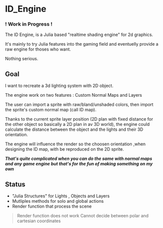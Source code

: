 # ID_Engine

### ! Work in Progress !

The ID Engine, is a Julia based "realtime shading engine" for 2d graphics.

It's mainly to try Julia features into the gaming field and eventuelly provide a raw engine for thoses who want. 

Nothing serious.

## Goal

I want to recreate a 3d lighting system with 2D object.

The engine work on two features : Custom Normal Maps and Layers

The user can import a sprite with raw/bland/unshaded colors, then import the sprite's custom normal map (call ID map).

Thanks to the current sprite layer position (2D plan with fixed distance for the other object so basically a 2D plan in av 3D world), the engine could calculate the distance between the object and the lights and their 3D orientation.

The engine will influence the render so the choosen orientation ,when designing the ID map, with be reproduced on the 2D sprite.

***That's quite complicated when you can do the same with normal maps and any game engine but that's for the fun of making something on my own***

## Status
- "Julia Structures" for Lights , Objects and Layers
- Mutliples methods for solo and global actions
- Render function that process the scene
> Render function does not work
> Cannot decide between polar and cartesian coordinates
